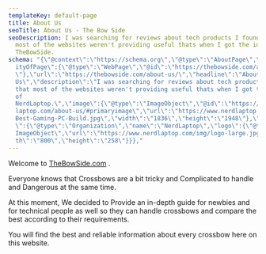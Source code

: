 ```yaml
---
templateKey: default-page
title: About Us
seoTitle: About Us - The Bow Side
seoDescription: I was searching for reviews about tech products I found that
  most of the websites weren't providing useful thats when I got the idea of
  TheBowSide.
schema: "{\"@context\":\"https://schema.org\",\"@type\":\"AboutPage\",\"mainEnt\
  ityOfPage\":{\"@type\":\"WebPage\",\"@id\":\"https://thebowside.com/about-us/\
  \"},\"url\":\"https://thebowside.com/about-us/\",\"headline\":\"About
  Us\",\"description\":\"I was searching for reviews about tech products I found
  that most of the websites weren't providing useful thats when I got the idea
  of
  NerdLaptop.\",\"image\":{\"@type\":\"ImageObject\",\"@id\":\"https://www.nerd\
  laptop.com/about-us/#primaryimage\",\"url\":\"https://www.nerdlaptop.com/img/\
  Best-Gaming-PC-Build.jpg\",\"width\":\"1836\",\"height\":\"1948\"},\"publisher\
  \":{\"@type\":\"Organization\",\"name\":\"NerdLaptop\",\"logo\":{\"@type\":\"\
  ImageObject\",\"url\":\"https://www.nerdlaptop.com/img/logo-large.jpg\",\"wid\
  th\":\"800\",\"height\":\"258\"}}},"
---
```

Welcome to [TheBowSide.com](https://thevbowside.com) .

Everyone knows that Crossbows are a bit tricky and Complicated to handle and Dangerous at the same time.

At this moment, We decided to Provide an in-depth guide for newbies and for technical people as well so they can handle crossbows and compare the best according to their requirements.

You will find the best and reliable information about every crossbow here on this website.